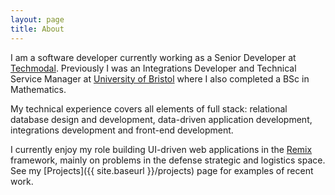 ```yaml
---
layout: page
title: About
---
```


I am a software developer currently working as a Senior Developer at [Techmodal](https://www.techmodal.com/). Previously I was an Integrations Developer and Technical Service Manager at [University of Bristol](https://www.bristol.ac.uk/it-services/what-we-do/) where I also completed a BSc in Mathematics.

My technical experience covers all elements of full stack: relational database design and development, data-driven application development, integrations development and front-end development.

I currently enjoy my role building UI-driven web applications in the [Remix](https://remix.run/) framework, mainly on problems in the defense strategic and logistics space. See my [Projects]({{ site.baseurl }}/projects) page for examples of recent work.

